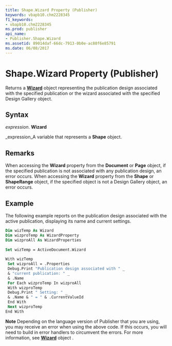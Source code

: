 ```yaml
---
title: Shape.Wizard Property (Publisher)
keywords: vbapb10.chm2228345
f1_keywords:
- vbapb10.chm2228345
ms.prod: publisher
api_name:
- Publisher.Shape.Wizard
ms.assetid: 89014daf-66dc-7913-0b0e-ac80f6e85791
ms.date: 06/08/2017
---
```



# Shape.Wizard Property (Publisher)

Returns a  **[Wizard](wizard-object-publisher.md)** object representing the publication design associated with the specified publication or the wizard associated with the specified Design Gallery object.


## Syntax

 _expression_. **Wizard**

 _expression_A variable that represents a  **Shape** object.


## Remarks

When accessing the  **Wizard** property from the **Document** or **Page** object, if the specified publication is not associated with any publication design, an error occurs. When accessing the **Wizard** property from the **Shape** or **ShapeRange** object, if the specified object is not a Design Gallery object, an error occurs.


## Example

The following example reports on the publication design associated with the active publication, displaying its name and current settings.


```vb
Dim wizTemp As Wizard 
Dim wizproTemp As WizardProperty 
Dim wizproAll As WizardProperties 
 
Set wizTemp = ActiveDocument.Wizard 
 
With wizTemp 
 Set wizproAll = .Properties 
 Debug.Print "Publication design associated with " _ 
 & "current publication: " _ 
 & .Name 
 For Each wizproTemp In wizproAll 
 With wizproTemp 
 Debug.Print " Setting: " _ 
 & .Name & " = " & .CurrentValueId 
 End With 
 Next wizproTemp 
End With
```


 **Note**  Depending on the language version of Publisher that you are using, you may receive an error when using the above code. If this occurs, you will need to build in error handlers to circumvent the errors. For more information, see  **[Wizard](wizard-object-publisher.md)** object .


